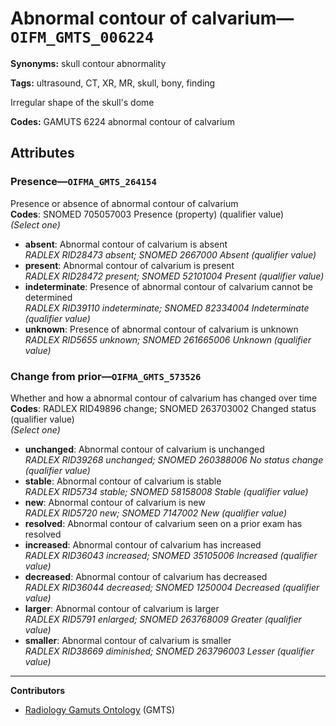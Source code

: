 # Abnormal contour of calvarium—`OIFM_GMTS_006224`

**Synonyms:** skull contour abnormality

**Tags:** ultrasound, CT, XR, MR, skull, bony, finding

Irregular shape of the skull's dome

**Codes:** GAMUTS 6224 abnormal contour of calvarium

## Attributes

### Presence—`OIFMA_GMTS_264154`

Presence or absence of abnormal contour of calvarium  
**Codes**: SNOMED 705057003 Presence (property) (qualifier value)  
*(Select one)*

- **absent**: Abnormal contour of calvarium is absent  
_RADLEX RID28473 absent; SNOMED 2667000 Absent (qualifier value)_
- **present**: Abnormal contour of calvarium is present  
_RADLEX RID28472 present; SNOMED 52101004 Present (qualifier value)_
- **indeterminate**: Presence of abnormal contour of calvarium cannot be determined  
_RADLEX RID39110 indeterminate; SNOMED 82334004 Indeterminate (qualifier value)_
- **unknown**: Presence of abnormal contour of calvarium is unknown  
_RADLEX RID5655 unknown; SNOMED 261665006 Unknown (qualifier value)_

### Change from prior—`OIFMA_GMTS_573526`

Whether and how a abnormal contour of calvarium has changed over time  
**Codes**: RADLEX RID49896 change; SNOMED 263703002 Changed status (qualifier value)  
*(Select one)*

- **unchanged**: Abnormal contour of calvarium is unchanged  
_RADLEX RID39268 unchanged; SNOMED 260388006 No status change (qualifier value)_
- **stable**: Abnormal contour of calvarium is stable  
_RADLEX RID5734 stable; SNOMED 58158008 Stable (qualifier value)_
- **new**: Abnormal contour of calvarium is new  
_RADLEX RID5720 new; SNOMED 7147002 New (qualifier value)_
- **resolved**: Abnormal contour of calvarium seen on a prior exam has resolved  
- **increased**: Abnormal contour of calvarium has increased  
_RADLEX RID36043 increased; SNOMED 35105006 Increased (qualifier value)_
- **decreased**: Abnormal contour of calvarium has decreased  
_RADLEX RID36044 decreased; SNOMED 1250004 Decreased (qualifier value)_
- **larger**: Abnormal contour of calvarium is larger  
_RADLEX RID5791 enlarged; SNOMED 263768009 Greater (qualifier value)_
- **smaller**: Abnormal contour of calvarium is smaller  
_RADLEX RID38669 diminished; SNOMED 263796003 Lesser (qualifier value)_

---

**Contributors**

- [Radiology Gamuts Ontology](https://gamuts.net/) (GMTS)